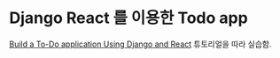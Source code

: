 # Django React 를 이용한 Todo app

[Build a To-Do application Using Django and React](https://www.digitalocean.com/community/tutorials/build-a-to-do-application-using-django-and-react) 튜토리얼을 따라 실습함.
